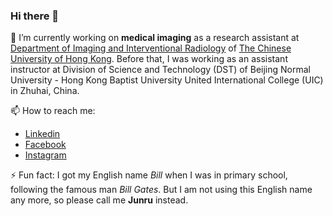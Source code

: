 ### Hi there 👋

<!--
**billzhonggz/billzhonggz** is a ✨ _special_ ✨ repository because its `README.md` (this file) appears on your GitHub profile.
-->

🔭 I’m currently working on **medical imaging** as a research assistant at [Department of Imaging and Interventional Radiology](http://www.diir.cuhk.edu.hk/) of [The Chinese University of Hong Kong](https://www.cuhk.edu.hk/). Before that, I was working as an assistant instructor at Division of Science and Technology (DST) of Beijing Normal University - Hong Kong Baptist University United International College (UIC) in Zhuhai, China.

📫 How to reach me:
- [Linkedin](https://www.linkedin.com/in/junruzhong/)
- [Facebook](https://www.facebook.com/junruzhong/)
- [Instagram](https://www.instagram.com/billzhonggz/)

⚡ Fun fact: I got my English name *Bill* when I was in primary school, following the famous man *Bill Gates*. But I am not using this English name any more, so please call me **Junru** instead.
